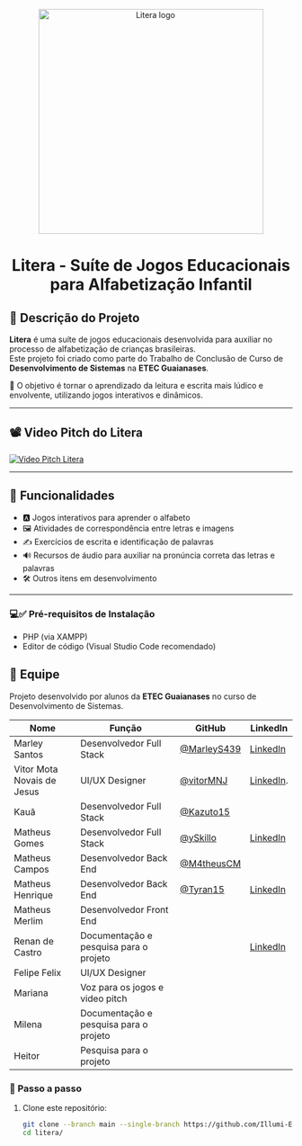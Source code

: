 <p align="center">
  <img src="https://raw.githubusercontent.com/MarleyS439/litera/master/assets/images/Litera.png" width="400" alt="Litera logo">
</p>

<h1 align="center">Litera - Suíte de Jogos Educacionais para Alfabetização Infantil</h1>



## 📖 Descrição do Projeto

**Litera** é uma suíte de jogos educacionais desenvolvida para auxiliar no processo de alfabetização de crianças brasileiras.  
Este projeto foi criado como parte do Trabalho de Conclusão de Curso de **Desenvolvimento de Sistemas** na **ETEC Guaianases**.

🎯 O objetivo é tornar o aprendizado da leitura e escrita mais lúdico e envolvente, utilizando jogos interativos e dinâmicos.

---

## 📽️ Video Pitch do Litera

[![Vídeo Pitch Litera](https://img.youtube.com/vi/KXUrpCud9Ck/maxresdefault.jpg)](https://www.youtube.com/watch?v=KXUrpCud9Ck "Vídeo Pitch Litera")

---

## 🧩 Funcionalidades

- 🅰️ Jogos interativos para aprender o alfabeto  
- 🖼️ Atividades de correspondência entre letras e imagens  
- ✍️ Exercícios de escrita e identificação de palavras  
- 🔊 Recursos de áudio para auxiliar na pronúncia correta das letras e palavras  
- 🛠️ Outros itens em desenvolvimento  

---

### 💻✅ Pré-requisitos de Instalação

- PHP (via XAMPP)
- Editor de código (Visual Studio Code recomendado)

## 👥 Equipe

Projeto desenvolvido por alunos da **ETEC Guaianases** no curso de Desenvolvimento de Sistemas.

| Nome | Função | GitHub | LinkedIn |
|------|--------|--------|----------|
| Marley Santos | Desenvolvedor Full Stack | [@MarleyS439](https://github.com/MarleyS439) | [LinkedIn](https://www.linkedin.com/in/marleysantos/) |
| Vitor Mota Novais de Jesus | UI/UX Designer | [@vitorMNJ](https://github.com/VitorMotaNJ) | [LinkedIn](https://www.linkedin.com/in/vitor-mota-330908227/). |
| Kauã | Desenvolvedor Full Stack | [@Kazuto15](https://github.com/Kazuto15) ||
| Matheus Gomes| Desenvolvedor Full Stack | [@ySkillo](https://github.com/ySkillo) | [LinkedIn](https://www.linkedin.com/in/matheus-gomes-40a529222/) |
| Matheus Campos | Desenvolvedor Back End | [@M4theusCM](https://github.com/M4theusCM) ||
| Matheus Henrique | Desenvolvedor Back End | [@Tyran15](https://github.com/Tyran15) | [LinkedIn](https://www.linkedin.com/in/matheus-henrique-teixeira-santos/) |
| Matheus Merlim | Desenvolvedor Front End | | |
| Renan de Castro | Documentação e pesquisa para o projeto | | [LinkedIn](https://www.linkedin.com/in/renan-de-castro-teixeira-aa4957261/)  |
| Felipe Felix | UI/UX Designer | | |
| Mariana | Voz para os jogos e video pitch | | |
| Milena | Documentação e pesquisa para o projeto | | |
| Heitor | Pesquisa para o projeto| | |






### 🚀 Passo a passo

1. Clone este repositório:
   ```bash
   git clone --branch main --single-branch https://github.com/Illumi-Etec/litera.git
   cd litera/










